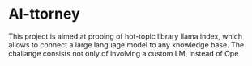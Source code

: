 # AI-ttorney
This project is aimed at probing of hot-topic library llama index, which allows to connect a large language model to any knowledge base. The challange consists not only of involving a custom LM, instead of Ope